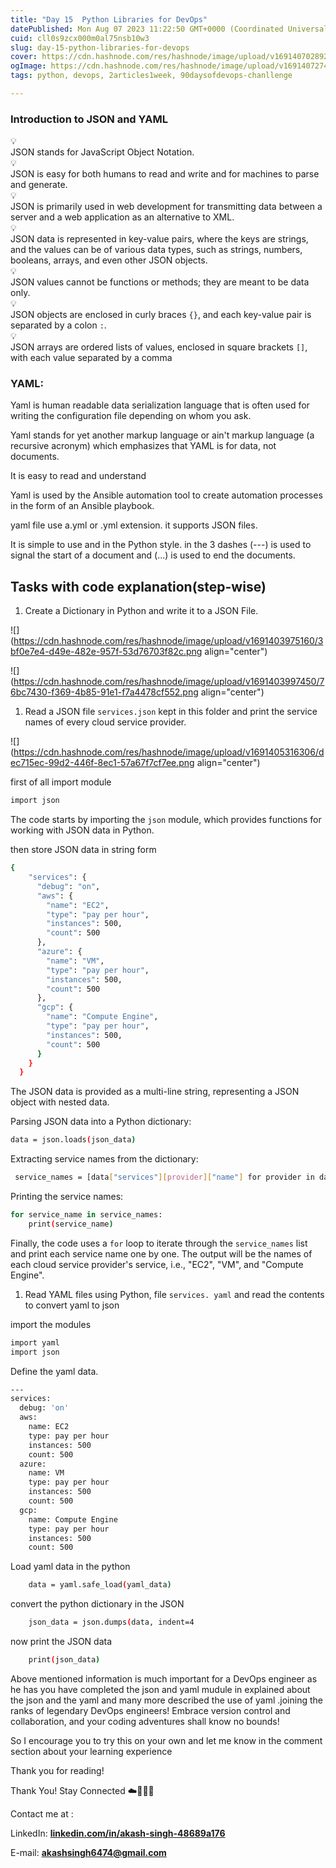 ```yaml
---
title: "Day 15  Python Libraries for DevOps"
datePublished: Mon Aug 07 2023 11:22:50 GMT+0000 (Coordinated Universal Time)
cuid: cll0s9zcx000m0al75nsb10w3
slug: day-15-python-libraries-for-devops
cover: https://cdn.hashnode.com/res/hashnode/image/upload/v1691407028920/e5933a30-07ef-40b4-b9f0-2955c0b4122a.png
ogImage: https://cdn.hashnode.com/res/hashnode/image/upload/v1691407274936/999efc1c-246d-4480-91a6-b6e9eb09be74.png
tags: python, devops, 2articles1week, 90daysofdevops-chanllenge

---
```


### **Introduction to JSON and YAML**

<div data-node-type="callout">
<div data-node-type="callout-emoji">💡</div>
<div data-node-type="callout-text">JSON stands for JavaScript Object Notation.</div>
</div>

<div data-node-type="callout">
<div data-node-type="callout-emoji">💡</div>
<div data-node-type="callout-text">JSON is easy for both humans to read and write and for machines to parse and generate.</div>
</div>

<div data-node-type="callout">
<div data-node-type="callout-emoji">💡</div>
<div data-node-type="callout-text">JSON is primarily used in web development for transmitting data between a server and a web application as an alternative to XML.</div>
</div>

<div data-node-type="callout">
<div data-node-type="callout-emoji">💡</div>
<div data-node-type="callout-text">JSON data is represented in key-value pairs, where the keys are strings, and the values can be of various data types, such as strings, numbers, booleans, arrays, and even other JSON objects.</div>
</div>

<div data-node-type="callout">
<div data-node-type="callout-emoji">💡</div>
<div data-node-type="callout-text">JSON values cannot be functions or methods; they are meant to be data only.</div>
</div>

<div data-node-type="callout">
<div data-node-type="callout-emoji">💡</div>
<div data-node-type="callout-text">JSON objects are enclosed in curly braces <code>{}</code>, and each key-value pair is separated by a colon <code>:</code>.</div>
</div>

<div data-node-type="callout">
<div data-node-type="callout-emoji">💡</div>
<div data-node-type="callout-text">JSON arrays are ordered lists of values, enclosed in square brackets <code>[]</code>, with each value separated by a comma</div>
</div>

### **YAML:**

Yaml is human readable data serialization language that is often used for writing the configuration file depending on whom you ask.

Yaml stands for yet another markup language or ain't markup language (a recursive acronym) which emphasizes that YAML is for data, not documents.

It is easy to read and understand

Yaml is used by the Ansible automation tool to create automation processes in the form of an Ansible playbook.

yaml file use a.yml or .yml extension. it supports JSON files.

It is simple to use and in the Python style. in the 3 dashes (---) is used to signal the start of a document and (...) is used to end the documents.

## **Tasks with code explanation(step-wise)**

1. Create a Dictionary in Python and write it to a JSON File.
    

![](https://cdn.hashnode.com/res/hashnode/image/upload/v1691403975160/3bf0e7e4-d49e-482e-957f-53d76703f82c.png align="center")

![](https://cdn.hashnode.com/res/hashnode/image/upload/v1691403997450/76bc7430-f369-4b85-91e1-f7a4478cf552.png align="center")

1. Read a JSON file `services.json` kept in this folder and print the service names of every cloud service provider.
    

![](https://cdn.hashnode.com/res/hashnode/image/upload/v1691405316306/dec715ec-99d2-446f-8ec1-57a67f7cf7ee.png align="center")

first of all import module

```bash
import json
```

The code starts by importing the `json` module, which provides functions for working with JSON data in Python.

then store JSON data in string form

```bash
{
    "services": {
      "debug": "on",
      "aws": {
        "name": "EC2",
        "type": "pay per hour",
        "instances": 500,
        "count": 500
      },
      "azure": {
        "name": "VM",
        "type": "pay per hour",
        "instances": 500,
        "count": 500
      },
      "gcp": {
        "name": "Compute Engine",
        "type": "pay per hour",
        "instances": 500,
        "count": 500
      }
    }
  }
```

The JSON data is provided as a multi-line string, representing a JSON object with nested data.

Parsing JSON data into a Python dictionary:

```bash
data = json.loads(json_data)
```

Extracting service names from the dictionary:

```bash
 service_names = [data["services"][provider]["name"] for provider in data["services"] if provider != "debug"]
```

Printing the service names:

```bash
for service_name in service_names:
    print(service_name)
```

Finally, the code uses a `for` loop to iterate through the `service_names` list and print each service name one by one. The output will be the names of each cloud service provider's service, i.e., "EC2", "VM", and "Compute Engine".

1. Read YAML files using Python, file `services. yaml` and read the contents to convert yaml to json
    

import the modules

```bash
import yaml
import json
```

Define the yaml data.

```bash
---
services:
  debug: 'on'
  aws:
    name: EC2
    type: pay per hour
    instances: 500
    count: 500
  azure:
    name: VM
    type: pay per hour
    instances: 500
    count: 500
  gcp:
    name: Compute Engine
    type: pay per hour
    instances: 500
    count: 500
```

Load yaml data in the python

```bash
    data = yaml.safe_load(yaml_data)
```

convert the python dictionary in the JSON

```bash
    json_data = json.dumps(data, indent=4
```

now print the JSON data

```bash
    print(json_data)
```

Above mentioned information is much important for a DevOps engineer as he has you have completed the json and yaml mudule in explained about the json and the yaml and many more described the use of yaml .joining the ranks of legendary DevOps engineers! Embrace version control and collaboration, and your coding adventures shall know no bounds!

So I encourage you to try this on your own and let me know in the comment section about your learning experience

Thank you for reading!

Thank You! Stay Connected ☁️👩‍💻🌈

Contact me at :

LinkedIn: [**linkedin.com/in/akash-singh-48689a176**](http://linkedin.com/in/akash-singh-48689a176)

E-mail: **akashsingh6474@gmail.com**